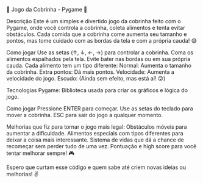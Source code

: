 🐍 Jogo da Cobrinha - Pygame 🐍

Descrição
Este é um simples e divertido jogo da cobrinha feito com o Pygame, onde você controla a cobrinha, coleta alimentos e tenta evitar obstáculos. Cada comida que a cobrinha come aumenta seu tamanho e pontos, mas tome cuidado com as bordas da tela e com a própria cauda! 😅

Como jogar
Use as setas (↑, ↓, ←, →) para controlar a cobrinha.
Coma os alimentos espalhados pela tela.
Evite bater nas bordas ou em sua própria cauda.
Cada alimento tem um tipo diferente:
Normal: Aumenta o tamanho da cobrinha.
Extra pontos: Dá mais pontos.
Velocidade: Aumenta a velocidade do jogo.
Escudo: (Ainda sem efeito, mas está aí! 😜)

Tecnologias
Pygame: Biblioteca usada para criar os gráficos e lógica do jogo.

Como jogar
Pressione ENTER para começar.
Use as setas do teclado para mover a cobrinha.
ESC para sair do jogo a qualquer momento.

Melhorias que fiz para tornar o jogo mais legal:
Obstáculos móveis para aumentar a dificuldade.
Alimentos especiais com tipos diferentes para deixar a coisa mais interessante.
Sistema de vidas que dá a chance de recomeçar sem perder tudo de uma vez.
Pontuação e high score para você tentar melhorar sempre! 🎮

Espero que curtam esse código e quem sabe até criem novas ideias ou melhorias! ✌️
